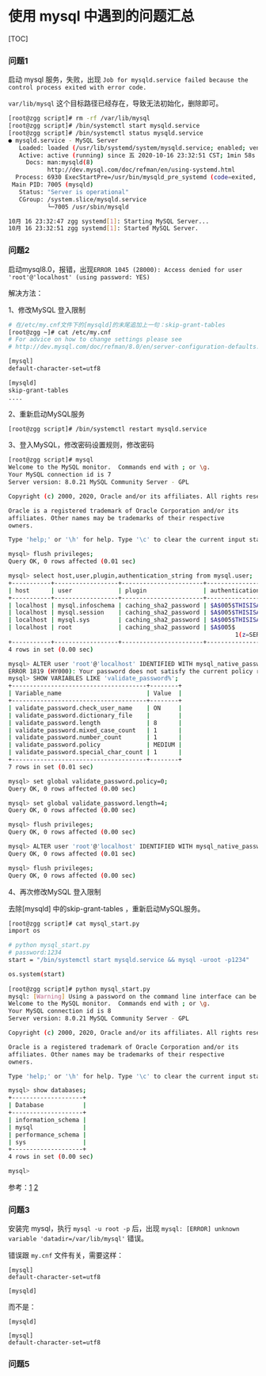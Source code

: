 # 使用 mysql 中遇到的问题汇总

[TOC]

### 问题1

启动 mysql 服务，失败，出现 `Job for mysqld.service failed because the control process exited with error code.`

`var/lib/mysql` 这个目标路径已经存在，导致无法初始化，删除即可。

```sh
[root@zgg script]# rm -rf /var/lib/mysql
[root@zgg script]# /bin/systemctl start mysqld.service
[root@zgg script]# /bin/systemctl status mysqld.service
● mysqld.service - MySQL Server
   Loaded: loaded (/usr/lib/systemd/system/mysqld.service; enabled; vendor preset: disabled)
   Active: active (running) since 五 2020-10-16 23:32:51 CST; 1min 58s ago
     Docs: man:mysqld(8)
           http://dev.mysql.com/doc/refman/en/using-systemd.html
  Process: 6930 ExecStartPre=/usr/bin/mysqld_pre_systemd (code=exited, status=0/SUCCESS)
 Main PID: 7005 (mysqld)
   Status: "Server is operational"
   CGroup: /system.slice/mysqld.service
           └─7005 /usr/sbin/mysqld

10月 16 23:32:47 zgg systemd[1]: Starting MySQL Server...
10月 16 23:32:51 zgg systemd[1]: Started MySQL Server.
```


### 问题2

启动mysql8.0，报错，出现`ERROR 1045 (28000): Access denied for user 'root'@'localhost' (using password: YES)`

解决方法：

1、修改MySQL 登入限制

```sh
# 在/etc/my.cnf文件下的[mysqld]的末尾追加上一句：skip-grant-tables 
[root@zgg ~]# cat /etc/my.cnf
# For advice on how to change settings please see
# http://dev.mysql.com/doc/refman/8.0/en/server-configuration-defaults.html

[mysql]
default-character-set=utf8

[mysqld]
skip-grant-tables 
....
```

2、重新启动MySQL服务

```sh
[root@zgg script]# /bin/systemctl restart mysqld.service      
```

3、登入MySQL，修改密码设置规则，修改密码

```sh
[root@zgg script]# mysql
Welcome to the MySQL monitor.  Commands end with ; or \g.
Your MySQL connection id is 7
Server version: 8.0.21 MySQL Community Server - GPL

Copyright (c) 2000, 2020, Oracle and/or its affiliates. All rights reserved.

Oracle is a registered trademark of Oracle Corporation and/or its
affiliates. Other names may be trademarks of their respective
owners.

Type 'help;' or '\h' for help. Type '\c' to clear the current input statement.

mysql> flush privileges;
Query OK, 0 rows affected (0.01 sec)

mysql> select host,user,plugin,authentication_string from mysql.user;
+-----------+------------------+-----------------------+------------------------------------------------------------------------+
| host      | user             | plugin                | authentication_string                                                  |
+-----------+------------------+-----------------------+------------------------------------------------------------------------+
| localhost | mysql.infoschema | caching_sha2_password | $A$005$THISISACOMBINATIONOFINVALIDSALTANDPASSWORDTHATMUSTNEVERBRBEUSED |
| localhost | mysql.session    | caching_sha2_password | $A$005$THISISACOMBINATIONOFINVALIDSALTANDPASSWORDTHATMUSTNEVERBRBEUSED |
| localhost | mysql.sys        | caching_sha2_password | $A$005$THISISACOMBINATIONOFINVALIDSALTANDPASSWORDTHATMUSTNEVERBRBEUSED |
| localhost | root             | caching_sha2_password | $A$005$
                                                                1(z=SER s1(BQmzoDYXKEZzrJWGMJUVajerO272z57C3YQGhvN/5ou. |
+-----------+------------------+-----------------------+------------------------------------------------------------------------+
4 rows in set (0.00 sec)

mysql> ALTER user 'root'@'localhost' IDENTIFIED WITH mysql_native_password BY '123456';
ERROR 1819 (HY000): Your password does not satisfy the current policy requirements
mysql> SHOW VARIABLES LIKE 'validate_password%'; 
+--------------------------------------+--------+
| Variable_name                        | Value  |
+--------------------------------------+--------+
| validate_password.check_user_name    | ON     |
| validate_password.dictionary_file    |        |
| validate_password.length             | 8      |
| validate_password.mixed_case_count   | 1      |
| validate_password.number_count       | 1      |
| validate_password.policy             | MEDIUM |
| validate_password.special_char_count | 1      |
+--------------------------------------+--------+
7 rows in set (0.01 sec)

mysql> set global validate_password.policy=0;
Query OK, 0 rows affected (0.00 sec)

mysql> set global validate_password.length=4;
Query OK, 0 rows affected (0.00 sec)

mysql> flush privileges;
Query OK, 0 rows affected (0.00 sec)

mysql> ALTER user 'root'@'localhost' IDENTIFIED WITH mysql_native_password BY '1234';
Query OK, 0 rows affected (0.01 sec)

mysql> flush privileges;
Query OK, 0 rows affected (0.00 sec)
```

4、再次修改MySQL 登入限制

去除[mysqld] 中的skip-grant-tables ，重新启动MySQL服务。

```sh
[root@zgg script]# cat mysql_start.py 
import os

# python mysql_start.py
# password:1234
start = "/bin/systemctl start mysqld.service && mysql -uroot -p1234"

os.system(start)
   
[root@zgg script]# python mysql_start.py 
mysql: [Warning] Using a password on the command line interface can be insecure.
Welcome to the MySQL monitor.  Commands end with ; or \g.
Your MySQL connection id is 8
Server version: 8.0.21 MySQL Community Server - GPL

Copyright (c) 2000, 2020, Oracle and/or its affiliates. All rights reserved.

Oracle is a registered trademark of Oracle Corporation and/or its
affiliates. Other names may be trademarks of their respective
owners.

Type 'help;' or '\h' for help. Type '\c' to clear the current input statement.

mysql> show databases;
+--------------------+
| Database           |
+--------------------+
| information_schema |
| mysql              |
| performance_schema |
| sys                |
+--------------------+
4 rows in set (0.00 sec)

mysql> 
```

参考：[1](https://blog.csdn.net/zhouzhiwengang/article/details/87378046?utm_medium=distribute.pc_relevant.none-task-blog-BlogCommendFromMachineLearnPai2-2.channel_param&depth_1-utm_source=distribute.pc_relevant.none-task-blog-BlogCommendFromMachineLearnPai2-2.channel_param) [2](https://blog.csdn.net/weixin_42955916/article/details/104670182?utm_medium=distribute.pc_relevant_t0.none-task-blog-BlogCommendFromMachineLearnPai2-1.channel_param&depth_1-utm_source=distribute.pc_relevant_t0.none-task-blog-BlogCommendFromMachineLearnPai2-1.channel_param)

### 问题3

安装完 mysql，执行 `mysql -u root -p` 后，出现 `mysql: [ERROR] unknown variable 'datadir=/var/lib/mysql'` 错误。

错误跟 `my.cnf` 文件有关，需要这样：

    [mysql]
    default-character-set=utf8

    [mysqld]

而不是：

    [mysqld]

    [mysql]
    default-character-set=utf8

### 问题5

